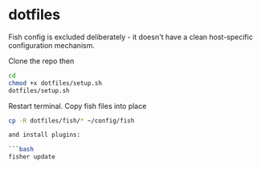 dotfiles
========

Fish config is excluded deliberately - it doesn't have a clean host-specific configuration mechanism.

Clone the repo then

```bash
cd
chmod +x dotfiles/setup.sh
dotfiles/setup.sh
```
Restart terminal. Copy fish files into place

```bash
cp -R dotfiles/fish/* ~/config/fish

and install plugins:

```bash
fisher update
```
